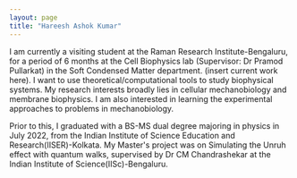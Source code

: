 ```yaml
---
layout: page
title: "Hareesh Ashok Kumar"
---
```


I am currently a visiting student at the Raman Research Institute-Bengaluru, for a period of 6 months at the Cell Biophysics lab (Supervisor: Dr Pramod Pullarkat) in the Soft Condensed Matter department. (insert current work here). I want to use theoretical/computational tools to study biophysical systems. My research interests broadly lies in cellular mechanobiology and membrane biophysics. I am also interested in learning the experimental approaches to problems in mechanobiology.

Prior to this, I graduated with a BS-MS dual degree majoring in physics in July 2022, from the Indian Institute of Science Education and Research(IISER)-Kolkata. My Master's project was on Simulating the Unruh effect with quantum walks, supervised by Dr CM Chandrashekar at the Indian Institute of Science(IISc)-Bengaluru. 


